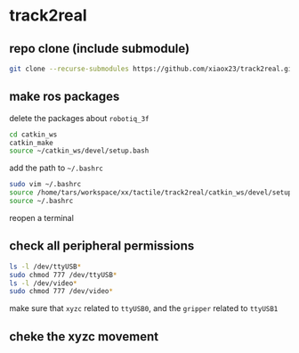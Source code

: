 # track2real
## repo clone (include submodule)
```bash
git clone --recurse-submodules https://github.com/xiaox23/track2real.git
```

## make ros packages
delete the packages about `robotiq_3f`
```bash
cd catkin_ws
catkin_make
source ~/catkin_ws/devel/setup.bash
```

add the path to `~/.bashrc`
```bash
sudo vim ~/.bashrc
source /home/tars/workspace/xx/tactile/track2real/catkin_ws/devel/setup.bash
source ~/.bashrc
```

reopen a terminal

## check all peripheral permissions
```bash
ls -l /dev/ttyUSB*
sudo chmod 777 /dev/ttyUSB*
ls -l /dev/video*
sudo chmod 777 /dev/video*
```
make sure that `xyzc` related to `ttyUSB0`, and the `gripper` related to `ttyUSB1`

## cheke the xyzc movement
